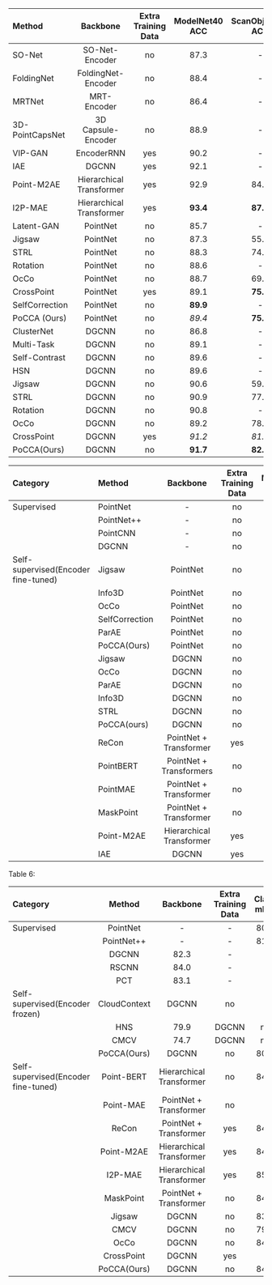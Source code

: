 |Method|Backbone|Extra Training Data|ModelNet40 ACC|ScanObjectNN ACC|
|:-|:-:|:-:|:-:|:-:|
|SO-Net|SO-Net-Encoder|no|87.3|-|
|FoldingNet|FoldingNet-Encoder|no|88.4|-| 
|MRTNet|MRT-Encoder|no|86.4|-| 
|3D-PointCapsNet|3D Capsule-Encoder|no| 88.9 |-|  
|VIP-GAN|EncoderRNN|yes|90.2|-|
|IAE|DGCNN|yes|92.1|-|
|Point-M2AE|Hierarchical Transformer|yes|92.9|84.1|
|I2P-MAE|Hierarchical Transformer|yes|**93.4**|**87.1**|
|Latent-GAN|PointNet|no|85.7|-|
|Jigsaw|PointNet|no|87.3|55.2|
|STRL|PointNet|no|88.3|74.2|
|Rotation|PointNet|no|88.6|-|
|OcCo|PointNet|no|88.7|69.5|
|CrossPoint|PointNet|yes|89.1|**75.6**|
|SelfCorrection|PointNet|no|**89.9**|-| 
|PoCCA (Ours)|PointNet|no|*89.4*|**75.6**|
|ClusterNet|DGCNN|no|86.8|-|
|Multi-Task|DGCNN|no|89.1|-|
|Self-Contrast|DGCNN|no|89.6|-|
|HSN|DGCNN|no|89.6|-|
|Jigsaw|DGCNN|no|90.6|59.5|
|STRL|DGCNN|no|90.9|77.9|
|Rotation|DGCNN|no|90.8|-|
|OcCo|DGCNN|no|89.2|78.3|
|CrossPoint|DGCNN|yes|*91.2*|*81.7*|
|PoCCA(Ours)|DGCNN|no|**91.7**|**82.2**|


|Category|Method|Backbone|Extra Training Data|ModelNet40 ACC|ScanObjectNN ACC|
|:-|:-|:-:|:-:|:-:|:-:|
|Supervised|PointNet|-|no|89.2|68.2|
||PointNet++|-|no|90.7|77.9|
||PointCNN|-|no|92.2|78.5|
||DGCNN|-|no|92.9|78.1|
|Self-supervised(Encoder fine-tuned)|Jigsaw|PointNet|no|89.6|76.5|
||Info3D|PointNet|no|90.2|-|
||OcCo|PointNet|no|90.1|80.0|
||SelfCorrection|PointNet|no|90.0|-|
||ParAE|PointNet|no|90.5|-|
||PoCCA(Ours)|PointNet|no|90.2|80.3|
||Jigsaw|DGCNN|no|92.4|82.7|
||OcCo|DGCNN|no|93.0|83.9|
||ParAE|DGCNN|no|92.9|-|
||Info3D|DGCNN|no|93.0|-|
||STRL|DGCNN|no|93.1|-|
||PoCCA(ours)|DGCNN|no|93.3|84.1|
||ReCon|PointNet + Transformer|yes|93.0|83.8|
||PointBERT|PointNet + Transformers|no|93.2|83.1|
||PointMAE|PointNet + Transformer|no|93.8|85.2|
||MaskPoint|PointNet + Transformer|no|93.8|84.6|
||Point-M2AE|Hierarchical Transformer|yes|94.0|86.43|
||IAE|DGCNN|yes|94.2|-|

Table 6:

|Category|Method|Backbone|Extra Training Data|Class mIoU|Instance mIoU|
|:-|:-:|:-:|:-:|:-:|:-:|
|Supervised|PointNet|-|-|80.4|83.7|
||PointNet++|-|-|81.9|85.1|
||DGCNN|82.3|-|-|85.1|
||RSCNN|84.0|-|-|86.2|
||PCT|83.1|-|-|86.4|
|Self-supervised(Encoder frozen)|CloudContext|DGCNN|no|-|81.5|
||HNS|79.9|DGCNN|no|82.3|
||CMCV|74.7|DGCNN|no|80.8|
||PoCCA(Ours)|DGCNN|no|80.8|83.7|
|Self-supervised(Encoder fine-tuned)|Point-BERT|Hierarchical Transformer|no|84.1|85.6|
||Point-MAE|PointNet + Transformer|no|-|86.1|
||ReCon|PointNet + Transformer|yes|84.8|86.4|
||Point-M2AE|Hierarchical Transformer|yes|84.9|86.5|
||I2P-MAE|Hierarchical Transformer|yes|85.1|86.7|
||MaskPoint|PointNet + Transformer|no|84.6|86.0|
||Jigsaw |DGCNN|no|83.1|85.3|
||CMCV|DGCNN|no|79.1|83.7|
||OcCo|DGCNN|no|84.4|-|
||CrossPoint|DGCNN|yes|-|85.5|
||PoCCA(Ours)|DGCNN|no|84.5|86.0|

